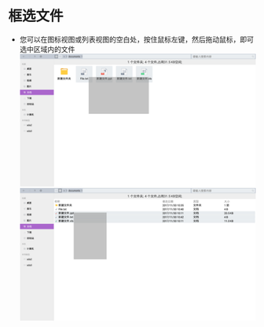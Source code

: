 # 框选文件

   - 您可以在图标视图或列表视图的空白处，按住鼠标左键，然后拖动鼠标，即可选中区域内的文件
   ![](../pic/soft/filemanager/frameselect.png)
   ![](../pic/soft/filemanager/frameselectlist.png)
